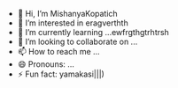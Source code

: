 - 👋 Hi, I’m MishanyaKopatich
- 👀 I’m interested in eragverthth
- 🌱 I’m currently learning ...ewfrgthgtrhtrsh
- 💞️ I’m looking to collaborate on ...
- 📫 How to reach me ...
- 😄 Pronouns: ...
- ⚡ Fun fact: yamakasi|||)
<!---
MishanyaKopatich/MishanyaKopatich is a ✨ special ✨ repository because its `README.md` (this file) appears on your GitHub profile.
You can click the Preview link to take a look at your changes.
